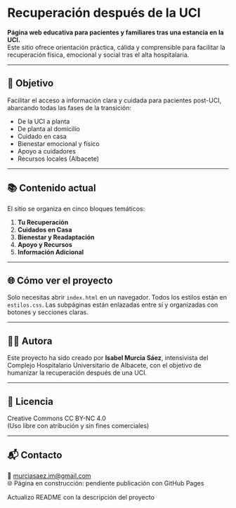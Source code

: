 # Recuperación después de la UCI

**Página web educativa para pacientes y familiares tras una estancia en la UCI.**  
Este sitio ofrece orientación práctica, cálida y comprensible para facilitar la recuperación física, emocional y social tras el alta hospitalaria.

---

## 🌟 Objetivo

Facilitar el acceso a información clara y cuidada para pacientes post-UCI, abarcando todas las fases de la transición:

- De la UCI a planta
- De planta al domicilio
- Cuidado en casa
- Bienestar emocional y físico
- Apoyo a cuidadores
- Recursos locales (Albacete)

---

## 📚 Contenido actual

El sitio se organiza en cinco bloques temáticos:

1. **Tu Recuperación**
2. **Cuidados en Casa**
3. **Bienestar y Readaptación**
4. **Apoyo y Recursos**
5. **Información Adicional**

---

## 🌐 Cómo ver el proyecto

Solo necesitas abrir `index.html` en un navegador. Todos los estilos están en `estilos.css`. Las subpáginas están enlazadas entre sí y organizadas con botones y secciones claras.

---

## 👩‍⚕️ Autora

Este proyecto ha sido creado por **Isabel Murcia Sáez**, intensivista del Complejo Hospitalario Universitario de Albacete, con el objetivo de humanizar la recuperación después de una UCI.

---

## 🪪 Licencia

Creative Commons CC BY-NC 4.0  
(Uso libre con atribución y sin fines comerciales)

---

## 📬 Contacto

📧 murciasaez.im@gmail.com  
🌐 Página en construcción: pendiente publicación con GitHub Pages

Actualizo README con la descripción del proyecto
